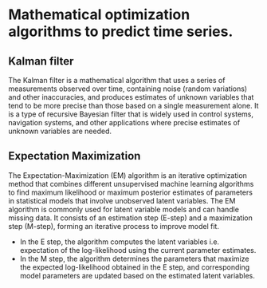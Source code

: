 Mathematical optimization algorithms to predict time series.
======= 

Kalman filter
--------
The Kalman filter is a mathematical algorithm that uses a series of measurements observed over time, containing noise (random variations) and other inaccuracies, and produces estimates of unknown variables that tend to be more precise than those based on a single measurement alone. It is a type of recursive Bayesian filter that is widely used in control systems, navigation systems, and other applications where precise estimates of unknown variables are needed.

Expectation Maximization
--------
The Expectation-Maximization (EM) algorithm is an iterative optimization method that combines different unsupervised machine learning algorithms to find maximum likelihood or maximum posterior estimates of parameters in statistical models that involve unobserved latent variables. The EM algorithm is commonly used for latent variable models and can handle missing data. It consists of an estimation step (E-step) and a maximization step (M-step), forming an iterative process to improve model fit.

* In the E step, the algorithm computes the latent variables i.e. expectation of the log-likelihood using the current parameter estimates. 
* In the M step, the algorithm determines the parameters that maximize the expected log-likelihood obtained in the E step, and corresponding model parameters are updated based on the estimated latent variables. 
